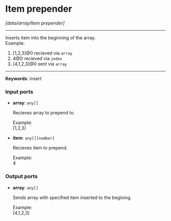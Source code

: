 # Item prepender

_[data/array/Item prepender]_

---

Inserts item into the beginning of the  array.  
Example:   
1. [1,2,3]@0 recieved via `array`   
2.  4@0 recieved via `index`   
3. [4,1,2,3]@0 sent via `array`  
  
  

---

__Keywords__: insert

### Input ports

* __array__: ` any[] `

    Recieves array to prepend to.  
      
    Example:  
    [1,2,3]  


* __item__: ` any[][number] `

    Recieves item to prepend.  
      
    Example:  
    4  

### Output ports

* __array__: ` any[] `

    Sends array with specified item inserted to the begining.  
      
    Example:  
    [4,1,2,3]  

